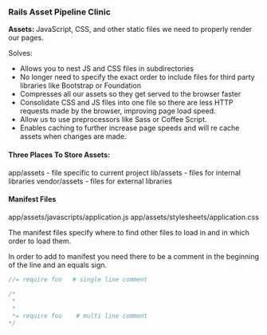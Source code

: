 ### Rails Asset Pipeline Clinic

**Assets:** JavaScript, CSS, and other static files we need to properly render
our pages.

Solves:
*  Allows you to nest JS and CSS files in subdirectories
*  No longer need to specify the exact order to include files for third party
   libraries like Bootstrap or Foundation
*  Compresses all our assets so they get served to the browser faster
*  Consolidate CSS and JS files into one file so there are less HTTP requests
   made by the browser, improving page load speed.
*  Allow us to use preprocessors like Sass or Coffee Script. 
*  Enables caching to further increase page speeds and will re cache assets when
   changes are made.


#### Three Places To Store Assets:

app/assets - file specific to current project
lib/assets - files for internal libraries
vendor/assets - files for external libraries

#### Manifest Files

app/assets/javascripts/application.js
app/assets/stylesheets/application.css

The manifest files specify where to find other files to load in and in which
order to load them.

In order to add to manifest you need there to be a comment in the beginning of
the line and an equals sign.

```javascript
//= require foo   # single line comment

/*
 * 
 *
 *= require foo    # multi line comment
*/
```


